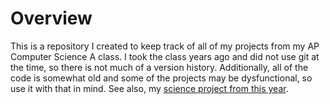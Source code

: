 # Overview
This is a repository I created to keep track of all of my projects from my AP Computer Science A class. I took the class years ago and did not use git at the time, so there is not much of a version history. Additionally, all of the code is somewhat old and some of the projects may be dysfunctional, so use it with that in mind. See also, my [science project from this year](https://github.com/BrendanO123/BiomeMapGenerator).
